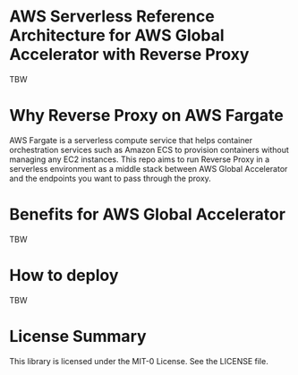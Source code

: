 # AWS Serverless Reference Architecture for AWS Global Accelerator with Reverse Proxy
TBW

# Why Reverse Proxy on AWS Fargate
AWS Fargate is a serverless compute service that helps container orchestration services such as Amazon ECS to provision containers without managing any EC2 instances. This repo aims to run Reverse Proxy in a serverless environment as a middle stack between AWS Global Accelerator and the endpoints you want to pass through the proxy.

# Benefits for AWS Global Accelerator
TBW

# How to deploy
TBW

# License Summary
This library is licensed under the MIT-0 License. See the LICENSE file.

